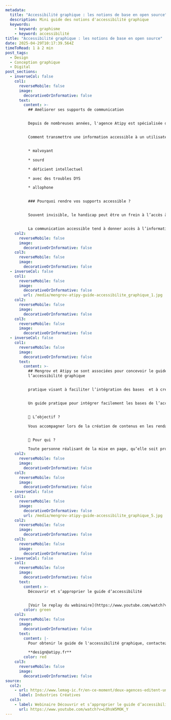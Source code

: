 ```yaml
---
metadata:
  title: "Accessibilité graphique : les notions de base en open source"
  description: Mini guide des notions d'accessibilité graphique
  keywords:
    - keyword: graphisme
    - keyword: accessibilité
title: "Accessibilité graphique : les notions de base en open source"
date: 2025-04-29T10:17:39.564Z
timeToRead: 1 à 2 min
post_tags:
  - Design
  - Conception graphique
  - Digital
post_sections:
  - inverseCol: false
    col1:
      reverseMobile: false
      image:
        decorativeOrInformative: false
      text:
        content: >-
          ## A﻿méliorer ses supports de communication


          D﻿epuis de nombreuses années, l'agence Atipy est spécialisée dans l'accès à l'information pour tous les publics, dont les personnes en situation de handicap. Nous formons et accompagnons tous types de structures souhaitant améliorer l'accessibilité de ses contenus écrits, visuels, numériques, audios, print...


          C﻿omment transmettre une information accessible à un utilisateur : 


          * m﻿alvoyant

          * s﻿ourd

          * d﻿éficient intellectuel

          * a﻿vec des troubles DYS

          * a﻿llophone


          ### Pourquoi rendre vos supports accessible ?


          Souvent invisible, le handicap peut être un frein à l’accès à l’information. Vos clients, vos usagers, vos collaborateurs peuvent être concernés. En partant des besoins utilisateur les plus spécifiques, il est possible de répondre aux besoins d’un public cible plus élargi.


          La communication accessible tend à donner accès à l’information au plus grand nombre.
    col2:
      reverseMobile: false
      image:
        decorativeOrInformative: false
    col3:
      reverseMobile: false
      image:
        decorativeOrInformative: false
  - inverseCol: false
    col1:
      reverseMobile: false
      image:
        decorativeOrInformative: false
        url: /media/mengrov-atipy-guide-accessibilite_graphique_1.jpg
    col2:
      reverseMobile: false
      image:
        decorativeOrInformative: false
    col3:
      reverseMobile: false
      image:
        decorativeOrInformative: false
  - inverseCol: false
    col1:
      reverseMobile: false
      image:
        decorativeOrInformative: false
      text:
        content: >-
          ## Mengrov et Atipy se sont associées pour concevoir le guide de
          l’accessibilité graphique


          pratique visant à faciliter l’intégration des bases  et à créer des contenus inclusifs, des couleurs à la mise en page en passant par la typographie et les contrastes. Le document s’accompagne d’une checklist précise, afin de vérifier chaque élément clé et rendre ainsi tous les supports de communication accessibles à toutes et tous.


          Un guide pratique pour intégrer facilement les bases de l’accessibilité graphique et créer des contenus inclusifs. Il est accompagné d’une checklist pour vous aider à vérifier chaque élément clé et rendre vos supports accessibles à toutes et tous.


          🎯 L’objectif ?

          Vous accompagner lors de la création de contenus en les rendant lisibles et compréhensibles, qu’ils soient numériques, visuels ou textuels.


          👀 Pour qui ?

          Toute personne réalisant de la mise en page, qu’elle soit professionnelle ou non, ainsi que les curieux(se) souhaitant en apprendre plus sur l’accessibilité.
    col2:
      reverseMobile: false
      image:
        decorativeOrInformative: false
    col3:
      reverseMobile: false
      image:
        decorativeOrInformative: false
  - inverseCol: false
    col1:
      reverseMobile: false
      image:
        decorativeOrInformative: false
        url: /media/mengrov-atipy-guide-accessibilite_graphique_5.jpg
    col2:
      reverseMobile: false
      image:
        decorativeOrInformative: false
    col3:
      reverseMobile: false
      image:
        decorativeOrInformative: false
  - inverseCol: false
    col1:
      reverseMobile: false
      image:
        decorativeOrInformative: false
      text:
        content: >-
          Découvrir et s’approprier le guide d’accessibilité


          [Voir le replay du webinaire](https://www.youtube.com/watch?v=LOhsW5MOK_Y)
        color: green
    col2:
      reverseMobile: false
      image:
        decorativeOrInformative: false
      text:
        content: |-
          Pour obtenir le guide de l'accessibilité graphique, contactez-nous ! 

          **d﻿esign@atipy.fr**
        color: red
    col3:
      reverseMobile: false
      image:
        decorativeOrInformative: false
source:
  col2:
    - url: https://www.lemag-ic.fr/en-ce-moment/deux-agences-editent-un-guide-des-bonnes-pratiques-de-laccessibilite-graphique/?utm_campaign=ic-news-22042025&utm
      label: Industries Créatives
  col3:
    - label: Webinaire Découvrir et s’approprier le guide d’accessibilité
      url: https://www.youtube.com/watch?v=LOhsW5MOK_Y
---
```

